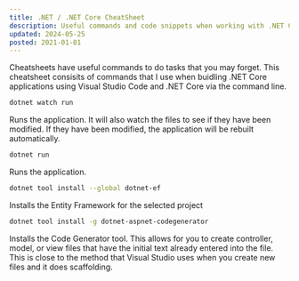 ```yaml
---
title: .NET / .NET Core CheatSheet
description: Useful commands and code snippets when working with .NET Core and C# (c-sharp)
updated: 2024-05-25
posted: 2021-01-01
---
```


Cheatsheets have useful commands to do tasks that you may forget. This cheatsheet
consisits of commands that I use when buidling .NET Core applications using Visual
Studio Code and .NET Core via the command line.

```bash
dotnet watch run
```

Runs the application. It will also watch the files to see if they have been modified.
If they have been modified, the application will be rebuilt automatically.

```bash
dotnet run
```

Runs the application.

```bash
dotnet tool install --global dotnet-ef
```

Installs the Entity Framework for the selected project

```bash
dotnet tool install -g dotnet-aspnet-codegenerator
```

Installs the Code Generator tool. This allows for you to create controller, model, or
view files that have the initial text already entered into the file. This is close to
the method that Visual Studio uses when you create new files and it does scaffolding.
